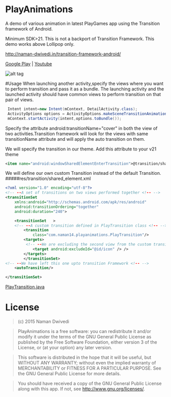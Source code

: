 # PlayAnimations
A demo of various animation in latest PlayGames app using the Transition framework of Android.

Minimum SDK>21. This is not a backport of Transition Framework. This demo works above Lollipop only.

http://naman-dwivedi.in/transition-framework-android/

[Google Play](https://play.google.com/store/apps/details?id=com.naman14.playanimations) | [Youtube](https://www.youtube.com/watch?v=qXtL5AhA3V0)

![alt tag](https://raw.githubusercontent.com/naman14/PlayAnimations/master/art/demo.gif)

#Usage
When launching another activity,specify the views where you want to  perform transition and pass it as a bundle. The launching activity and the launched activity should have common views to perform transition on that pair of views.

```java
 Intent intent=new Intent(mContext, DetailActivity.class);
 ActivityOptions options = ActivityOptions.makeSceneTransitionAnimation(MainActivity.getInstance(),   Pair.create((View) cover, "cover"));
 mContext.startActivity(intent,options.toBundle());
```
Specify the attribute android:transitionName="cover" in both the view of two activities.Transition framework will look for the views with same transitionName attribute and will apply the auto transition on them.

We will specify the transition in our theme. Add this attribute to your v21 theme
```xml
<item name="android:windowSharedElementEnterTransition">@transition/shared_element</item>
```

We will define our own custom Transition instead of the default Transition.
#####res/transition/shared_element.xml
```xml
<?xml version="1.0" encoding="utf-8"?>
<!-- --A set of transitions on two views performed together <!-- -->
<transitionSet
    xmlns:android="http://schemas.android.com/apk/res/android"
    android:transitionOrdering="together"
    android:duration="240">

    <transitionSet   >
    <!-- --A custom transition defined in PlayTransition class <!-- -->
        <transition
            class="com.naman14.playanimations.PlayTransition"/>
        <targets>
         <!-- --We are excluding the second view from the custom transition <!-- -->
            <target android:excludeId="@id/icon" /> />
        </targets>
        </transitionSet>
<!-- --We have left this one upto transition Framework <!-- -->
    <autoTransition/>

</transitionSet>
```

[PlayTransition.java](https://github.com/naman14/PlayAnimations/blob/master/app/src/main/java/com/naman14/playanimations/PlayTransition.java)

# License
>(c) 2015 Naman Dwivedi 

>PlayAnimations is a free software: you can redistribute it and/or modify it under the terms of the GNU General Public License as published by the Free Software Foundation, either version 3 of the License, or (at your option) any later version. 

>This software is distributed in the hope that it will be useful, but WITHOUT ANY WARRANTY; without even the implied warranty of MERCHANTABILITY or FITNESS FOR A PARTICULAR PURPOSE. See the GNU General Public License for more details. 

>You should have received a copy of the GNU General Public License along with this app. If not, see <http://www.gnu.org/licenses/>. 

